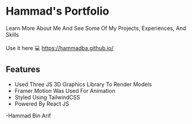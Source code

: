 # Hammad's Portfolio
Learn More About Me And See Some Of My Projects, Experiences, And Skills<br><br>
Use it here :computer: https://hammadba.github.io/ 

## Features
* Used Three JS 3D Graphics Library To Render Models
* Framer Motion Was Used For Animation
* Styled Using TailwindCSS
* Powered By React JS

-Hammad Bin Arif

